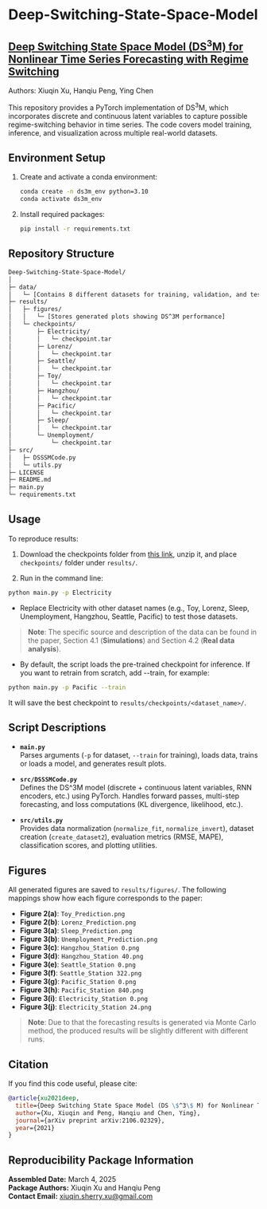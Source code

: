 # Deep-Switching-State-Space-Model

## [Deep Switching State Space Model (DS$^{3}$M) for Nonlinear Time Series Forecasting with Regime Switching](https://arxiv.org/abs/2106.02329)
Authors: Xiuqin Xu, Hanqiu Peng, Ying Chen

This repository provides a PyTorch implementation of DS$^{3}$M, which incorporates discrete and continuous latent variables to capture possible regime-switching behavior in time series. The code covers model training, inference, and visualization across multiple real-world datasets.

## Environment Setup

1. Create and activate a conda environment:
   ```bash
   conda create -n ds3m_env python=3.10
   conda activate ds3m_env
   ```

2.	Install required packages:
    ```bash
    pip install -r requirements.txt
    ```

## Repository Structure

```bash
Deep-Switching-State-Space-Model/
│
├─ data/
│   └─ [Contains 8 different datasets for training, validation, and testing]
├─ results/
│   ├─ figures/
│   │   └─ [Stores generated plots showing DS^3M performance]
│   └─ checkpoints/
│       ├─ Electricity/
│       │   └─ checkpoint.tar
│       ├─ Lorenz/
│       │   └─ checkpoint.tar
│       ├─ Seattle/
│       │   └─ checkpoint.tar
│       ├─ Toy/
│       │   └─ checkpoint.tar
│       ├─ Hangzhou/
│       │   └─ checkpoint.tar
│       ├─ Pacific/
│       │   └─ checkpoint.tar
│       ├─ Sleep/
│       │   └─ checkpoint.tar
│       └─ Unemployment/
│           └─ checkpoint.tar
├─ src/
│   ├─ DSSSMCode.py 
│   └─ utils.py      
├─ LICENSE           
├─ README.md
├─ main.py
└─ requirements.txt
```

## Usage
To reproduce results:

1. Download the checkpoints folder from [this link](https://www.dropbox.com/scl/fi/uhqpjmubfcr5wr102nxzr/checkpoints.zip?rlkey=2p6xabwl7e3325eaxefc9slbj&dl=0), unzip it, and place `checkpoints/` folder under `results/`.

2. Run in the command line:
```bash
python main.py -p Electricity
```
- Replace Electricity with other dataset names (e.g., Toy, Lorenz, Sleep, Unemployment, Hangzhou, Seattle, Pacific) to test those datasets. 

> **Note**: The specific source and description of the data can be found in the paper, Section 4.1 (**Simulations**) and Section 4.2 (**Real data analysis**).

- By default, the script loads the pre-trained checkpoint for inference. If you want to retrain from scratch, add --train, for example:
```bash
python main.py -p Pacific --train
```
It will save the best checkpoint to `results/checkpoints/<dataset_name>/`.

## Script Descriptions

- **`main.py`**  
  Parses arguments (`-p` for dataset, `--train` for training), loads data, trains or loads a model, and generates result plots.

- **`src/DSSSMCode.py`**  
  Defines the DS^3M model (discrete + continuous latent variables, RNN encoders, etc.) using PyTorch. Handles forward passes, multi-step forecasting, and loss computations (KL divergence, likelihood, etc.).

- **`src/utils.py`**  
  Provides data normalization (`normalize_fit`, `normalize_invert`), dataset creation (`create_dataset2`), evaluation metrics (RMSE, MAPE), classification scores, and plotting utilities.

## Figures

All generated figures are saved to `results/figures/`. The following mappings show how each figure corresponds to the paper:

- **Figure 2(a)**: `Toy_Prediction.png`
- **Figure 2(b)**: `Lorenz_Prediction.png`
- **Figure 3(a)**: `Sleep_Prediction.png`
- **Figure 3(b)**: `Unemployment_Prediction.png`
- **Figure 3(c)**: `Hangzhou_Station 0.png`
- **Figure 3(d)**: `Hangzhou_Station 40.png`
- **Figure 3(e)**: `Seattle_Station 0.png`
- **Figure 3(f)**: `Seattle_Station 322.png`
- **Figure 3(g)**: `Pacific_Station 0.png`
- **Figure 3(h)**: `Pacific_Station 840.png`
- **Figure 3(i)**: `Electricity_Station 0.png`
- **Figure 3(j)**: `Electricity_Station 24.png`

> **Note**: Due to that the forecasting results is generated via Monte Carlo method, the produced results will be slightly different with different runs.

## Citation

If you find this code useful, please cite:

```bibtex
@article{xu2021deep,
  title={Deep Switching State Space Model (DS \$^3\$ M) for Nonlinear Time Series Forecasting with Regime Switching},
  author={Xu, Xiuqin and Peng, Hanqiu and Chen, Ying},
  journal={arXiv preprint arXiv:2106.02329},
  year={2021}
}
```

## Reproducibility Package Information

**Assembled Date:** March 4, 2025  
**Package Authors:** Xiuqin Xu and Hanqiu Peng  
**Contact Email:** [xiuqin.sherry.xu@gmail.com](mailto:xiuqin.sherry.xu@gmail.com)